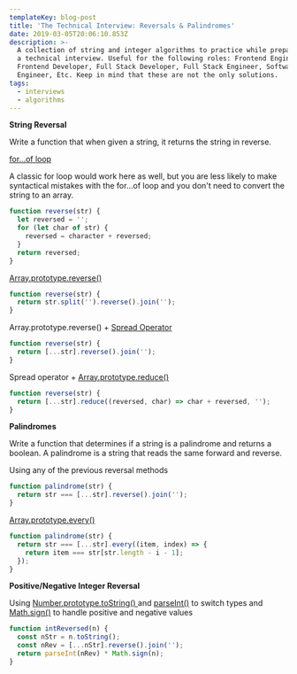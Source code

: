 ```yaml
---
templateKey: blog-post
title: 'The Technical Interview: Reversals & Palindromes'
date: 2019-03-05T20:06:10.853Z
description: >-
  A collection of string and integer algorithms to practice while preparing for
  a technical interview. Useful for the following roles: Frontend Engineer,
  Frontend Developer, Full Stack Developer, Full Stack Engineer, Software
  Engineer, Etc. Keep in mind that these are not the only solutions.
tags:
  - interviews
  - algorithms
---
```

**String Reversal**

Write a function that when given a string, it returns the string in reverse.

[for...of loop](https://developer.mozilla.org/en-US/docs/Web/JavaScript/Reference/Statements/for...of) 

A classic for loop would work here as well, but you are less likely to make syntactical mistakes with the for...of loop and you don't need to convert the string to an array.
```js
function reverse(str) {
  let reversed = '';
  for (let char of str) {
    reversed = character + reversed;
  }
  return reversed;
}
```

[Array.prototype.reverse()](https://developer.mozilla.org/en-US/docs/Web/JavaScript/Reference/Global_Objects/Array/reverse)
```js
function reverse(str) {
  return str.split('').reverse().join('');
}
```
Array.prototype.reverse() + [Spread Operator](https://developer.mozilla.org/en-US/docs/Web/JavaScript/Reference/Operators/Spread_syntax)
```js
function reverse(str) {
  return [...str].reverse().join('');
}
```
Spread operator + [Array.prototype.reduce()](https://developer.mozilla.org/en-US/docs/Web/JavaScript/Reference/Global_Objects/Array/Reduce)
```js
function reverse(str) {
  return [...str].reduce((reversed, char) => char + reversed, '');
}
```

**Palindromes**

Write a function that determines if a string is a palindrome and returns a boolean. A palindrome is a string that reads the same forward and reverse.

Using any of the previous reversal methods
```js
function palindrome(str) {
  return str === [...str].reverse().join('');
}
```

[Array.prototype.every()](https://developer.mozilla.org/en-US/docs/Web/JavaScript/Reference/Global_Objects/Array/every)
```js
function palindrome(str) {
  return str === [...str].every((item, index) => {
    return item === str[str.length - i - 1];
  });
}
```

**Positive/Negative Integer Reversal**

Using [Number.prototype.toString()
](https://developer.mozilla.org/en-US/docs/Web/JavaScript/Reference/Global_Objects/Number/toString) and [parseInt()](https://developer.mozilla.org/en-US/docs/Web/JavaScript/Reference/Global_Objects/parseInt) to switch types and [Math.sign()](https://developer.mozilla.org/en-US/docs/Web/JavaScript/Reference/Global_Objects/Math/sign) to handle positive and negative values

```js
function intReversed(n) {
  const nStr = n.toString();
  const nRev = [...nStr].reverse().join('');
  return parseInt(nRev) * Math.sign(n);
}
